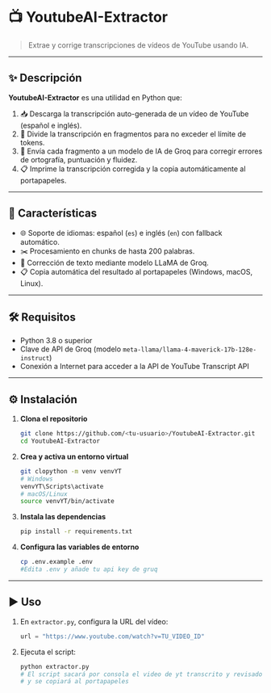 # 📺 YoutubeAI-Extractor

> Extrae y corrige transcripciones de vídeos de YouTube usando IA.

---

## ✨ Descripción

**YoutubeAI-Extractor** es una utilidad en Python que:

1. 📥 Descarga la transcripción auto-generada de un vídeo de YouTube (español e inglés).  
2. 🧩 Divide la transcripción en fragmentos para no exceder el límite de tokens.  
3. 🤖 Envía cada fragmento a un modelo de IA de Groq para corregir errores de ortografía, puntuación y fluidez.  
4. 📋 Imprime la transcripción corregida y la copia automáticamente al portapapeles.

---

## 🚀 Características

- 🌐 Soporte de idiomas: español (`es`) e inglés (`en`) con fallback automático.  
- ✂️ Procesamiento en chunks de hasta 200 palabras.  
- 📝 Corrección de texto mediante modelo LLaMA de Groq.  
- 📋 Copia automática del resultado al portapapeles (Windows, macOS, Linux).

---

## 🛠️ Requisitos

- Python 3.8 o superior  
- Clave de API de Groq (modelo `meta-llama/llama-4-maverick-17b-128e-instruct`)  
- Conexión a Internet para acceder a la API de YouTube Transcript API

---

## ⚙️ Instalación

1. **Clona el repositorio**  
   ```bash
   git clone https://github.com/<tu-usuario>/YoutubeAI-Extractor.git
   cd YoutubeAI-Extractor
   ```
2. **Crea y activa un entorno virtual**  
   ```bash
   git clopython -m venv venvYT
   # Windows
   venvYT\Scripts\activate
   # macOS/Linux
   source venvYT/bin/activate
   ```
3. **Instala las dependencias**  
   ```bash
   pip install -r requirements.txt
   ```
4. **Configura las variables de entorno**  
   ```bash
   cp .env.example .env
   #Edita .env y añade tu api key de gruq
   ```
---
## ▶️ Uso

1. En `extractor.py`, configura la URL del vídeo:

   ```python
   url = "https://www.youtube.com/watch?v=TU_VIDEO_ID"
   ```
2. Ejecuta el script:
   ```bash
   python extractor.py
   # El script sacará por consola el video de yt transcrito y revisado por la IA
   # y se copiará al portapapeles
   ```
